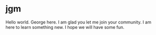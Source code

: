 # jgm
Hello world. George here. I am glad you let me join your community. I am here to learn something new. I hope we will have some fun.
